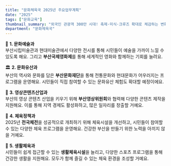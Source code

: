 ```yaml
---
title: "문화체육국 2025년 주요업무계획"
date: "2025"
tags: ["문화교육"]
thumbnail_summary: "외국인 관광객 300만 시대! 축제·미식·크루즈 확대로 체감하는 변화"
department: "문화체육국"
---
```


🎨 **1. 문화예술과**  
부산시립미술관과 현대미술관에서 다양한 전시를 통해 시민들이 예술을 가까이 느낄 수 있도록 해요. 그리고 **부산국제영화제**를 통해 세계적인 영화와 함께하는 기회를 늘려요.

🏛️ **2. 문화유산과**  
부산의 역사와 문화를 담은 **부산문화재단**을 통해 전통문화와 현대문화가 어우러지는 프로그램을 운영해요. 시민들이 직접 참여할 수 있는 문화유산 체험도 확대할 예정이에요.

🎥 **3. 영상콘텐츠산업과**  
부산의 영상 콘텐츠 산업을 키우기 위해 **부산영상위원회**와 협력해 다양한 콘텐츠 제작을 지원해요. 이를 통해 지역 경제도 활성화하고, 많은 일자리를 창출할 거예요.

🏅 **4. 체육정책과**  
2025년 **전국체전**을 성공적으로 개최하기 위해 체육시설을 개선하고, 시민들이 참여할 수 있는 다양한 체육 프로그램을 운영해요. 건강한 부산을 만들기 위한 노력을 아끼지 않을 거예요.

🏃 **5. 생활체육과**  
시민들이 쉽게 접근할 수 있는 **생활체육시설**을 늘리고, 다양한 스포츠 프로그램을 통해 건강한 생활을 지원해요. 모두가 함께 즐길 수 있는 체육 환경을 조성할 거예요.